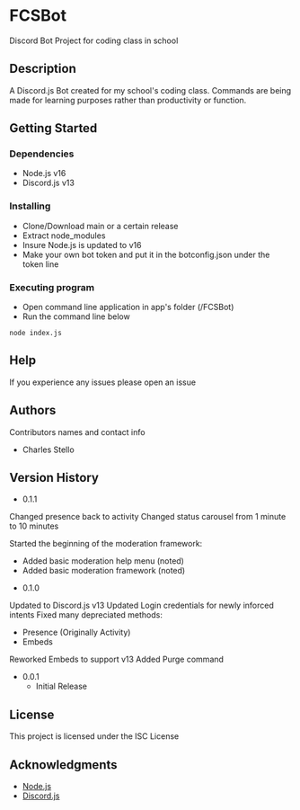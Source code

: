 # FCSBot

Discord Bot Project for coding class in school

## Description

A Discord.js Bot created for my school's coding class. Commands are being made for learning purposes rather than productivity or function.

## Getting Started

### Dependencies

* Node.js v16
* Discord.js v13

### Installing

* Clone/Download main or a certain release
* Extract node_modules
* Insure Node.js is updated to v16
* Make your own bot token and put it in the botconfig.json under the token line

### Executing program

* Open command line application in app's folder (/FCSBot)
* Run the command line below

```
node index.js
```

## Help

If you experience any issues please open an issue

## Authors

Contributors names and contact info

* Charles Stello

## Version History

* 0.1.1

Changed presence back to activity
Changed status carousel from 1 minute to 10 minutes

Started the beginning of the moderation framework:
- Added  basic moderation help menu (noted)
- Added basic moderation framework (noted)

* 0.1.0

Updated to Discord.js v13
Updated Login credentials for newly inforced intents
Fixed many depreciated methods:

- Presence (Originally Activity)
- Embeds

Reworked Embeds to support v13
Added Purge command

* 0.0.1
    * Initial Release

## License

This project is licensed under the ISC License

## Acknowledgments

* [Node.js](https://nodejs.org/)
* [Discord.js](https://discord.js.org/)
